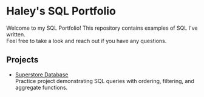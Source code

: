 # Haley's SQL Portfolio

Welcome to my SQL Portfolio! This repository contains examples of SQL I've written.  
Feel free to take a look and reach out if you have any questions.

## Projects

- [Superstore Database](./Superstore-Database)  
  Practice project demonstrating SQL queries with ordering, filtering, and aggregate functions.
